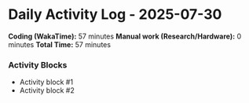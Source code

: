 # Daily Activity Log - 2025-07-30

**Coding (WakaTime):** 57 minutes
**Manual work (Research/Hardware):** 0 minutes
**Total Time:** 57 minutes

### Activity Blocks
- Activity block #1
- Activity block #2
